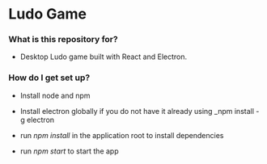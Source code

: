 # Ludo Game #

### What is this repository for? ###

* Desktop Ludo game built with React and Electron.

### How do I get set up? ###
* Install node and npm

* Install electron globally if you do not have it already using
	_npm install -g electron

* run _npm  install_ in the application root to install dependencies

* run _npm start_ to start the app

